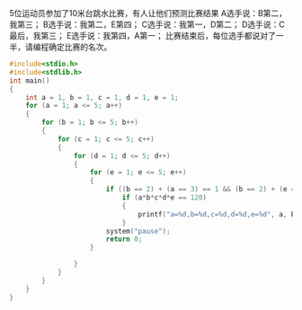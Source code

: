 5位运动员参加了10米台跳水比赛，有人让他们预测比赛结果
A选手说：B第二，我第三；
B选手说：我第二，E第四；
C选手说：我第一，D第二；
D选手说：C最后，我第三；
E选手说：我第四，A第一；
比赛结束后，每位选手都说对了一半，请编程确定比赛的名次。

```c
#include<stdio.h>
#include<stdlib.h>
int main()
{
	int a = 1, b = 1, c = 1, d = 1, e = 1;
	for (a = 1; a <= 5; a++)
	{
		for (b = 1; b <= 5; b++)
		{
			for (c = 1; c <= 5; c++)
			{
				for (d = 1; d <= 5; d++)
				{
					for (e = 1; e <= 5; e++)
					{
						if ((b == 2) + (a == 3) == 1 && (b == 2) + (e == 4) == 1 && (c == 1) + (d == 2) == 1 && (c == 5) + (d == 3) == 1 && (e == 4) + (a == 1) == 1)
							if (a*b*c*d*e == 120)
							{
								printf("a=%d,b=%d,c=%d,d=%d,e=%d", a, b, c, d, e);
							}
						system("pause");
						return 0;
					}

				}
			}
		}
	}
}
```

